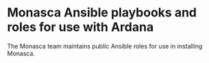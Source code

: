 # Monasca Ansible playbooks and roles for use with Ardana
The Monasca team maintains public Ansible roles for use in installing Monasca. 
